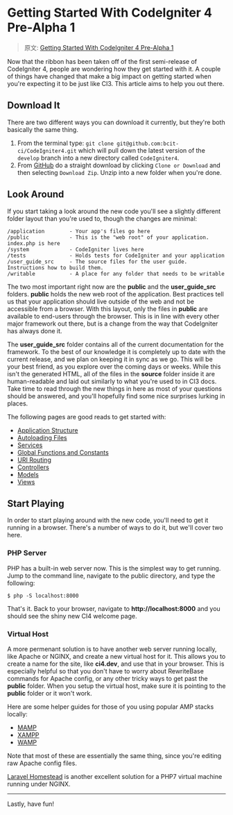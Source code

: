 # Getting Started With CodeIgniter 4 Pre-Alpha 1

> 原文: [Getting Started With CodeIgniter 4 Pre-Alpha 1](http://blog.newmythmedia.com/blog/show/2016-06-25_Getting_Started_With_CodeIgniter_4_Pre-Alpha_1)

Now that the ribbon has been taken off of the first semi-release of CodeIgniter 4, people are wondering how they get started with it. A couple of things have changed that make a big impact on getting started when you're expecting it to be just like CI3. This article aims to help you out there.

## Download It

There are two different ways you can download it currently, but they're both basically the same thing.

1.  From the terminal type: `git clone git@github.com:bcit-ci/CodeIgniter4.git` which will pull down the latest version of the `develop` branch into a new directory called `CodeIgniter4`.
2.  From [GitHub](https://github.com/bcit-ci/CodeIgniter4) do a straight download by clicking `Clone or Download` and then selecting `Download Zip`. Unzip into a new folder when you're done.

## Look Around

If you start taking a look around the new code you'll see a slightly different folder layout than you're used to, though the changes are minimal:

```
/application        - Your app's files go here
/public             - This is the "web root" of your application. index.php is here
/system             - CodeIgniter lives here
/tests              - Holds tests for CodeIgniter and your application
/user_guide_src     - The source files for the user guide. Instructions how to build them.
/writable           - A place for any folder that needs to be writable
```

The two most important right now are the **public** and the **user_guide_src** folders. **public** holds the new web root of the application. Best practices tell us that your application should live outside of the web and not be accessible from a browser. With this layout, only the files in **public** are available to end-users through the browser. This is in line with every other major framework out there, but is a change from the way that CodeIgniter has always done it.

The **user_guide_src** folder contains all of the current documentation for the framework. To the best of our knowledge it is completely up to date with the current release, and we plan on keeping it in sync as we go. This will be your best friend, as you explore over the coming days or weeks. While this isn't the generated HTML, all of the files in the **source** folder inside it are human-readable and laid out similarly to what you're used to in CI3 docs. Take time to read through the new things in here as most of your questions should be answered, and you'll hopefully find some nice surprises lurking in places.

The following pages are good reads to get started with:

*   [Application Structure](https://github.com/bcit-ci/CodeIgniter4/blob/develop/user_guide_src/source/concepts/structure.rst)
*   [Autoloading Files](https://github.com/bcit-ci/CodeIgniter4/blob/develop/user_guide_src/source/concepts/autoloader.rst)
*   [Services](https://github.com/bcit-ci/CodeIgniter4/blob/develop/user_guide_src/source/concepts/services.rst)
*   [Global Functions and Constants](https://github.com/bcit-ci/CodeIgniter4/blob/develop/user_guide_src/source/general/common_functions.rst)
*   [URI Routing](https://github.com/bcit-ci/CodeIgniter4/blob/develop/user_guide_src/source/general/routing.rst)
*   [Controllers](https://github.com/bcit-ci/CodeIgniter4/blob/develop/user_guide_src/source/general/controllers.rst)
*   [Models](https://github.com/bcit-ci/CodeIgniter4/blob/develop/user_guide_src/source/database/model.rst)
*   [Views](https://github.com/bcit-ci/CodeIgniter4/blob/develop/user_guide_src/source/general/views.rst)

## Start Playing

In order to start playing around with the new code, you'll need to get it running in a browser. There's a number of ways to do it, but we'll cover two here.

### PHP Server

PHP has a built-in web server now. This is the simplest way to get running. Jump to the command line, navigate to the public directory, and type the following:

```
$ php -S localhost:8000
```

That's it. Back to your browser, navigate to **http://localhost:8000** and you should see the shiny new CI4 welcome page.

### Virtual Host

A more permenant solution is to have another web server running locally, like Apache or NGINX, and create a new virtual host for it. This allows you to create a name for the site, like **ci4.dev**, and use that in your browser. This is especially helpful so that you don't have to worry about RewriteBase commands for Apache config, or any other tricky ways to get past the **public** folder. When you setup the virtual host, make sure it is pointing to the **public** folder or it won't work.

Here are some helper guides for those of you using popular AMP stacks locally:

*   [MAMP](http://foundationphp.com/tutorials/vhosts_mamp.php)
*   [XAMPP](http://foundationphp.com/tutorials/apache_vhosts.php)
*   [WAMP](http://www.techrepublic.com/blog/smb-technologist/create-virtual-hosts-in-a-wamp-server/)

Note that most of these are essentially the same thing, since you're editing raw Apache config files.

[Laravel Homestead](https://laravel.com/docs/5.2/homestead) is another excellent solution for a PHP7 virtual machine running under NGINX.

----

Lastly, have fun!
